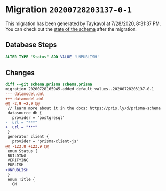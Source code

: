 # Migration `20200728203137-0-1`

This migration has been generated by Taykavol at 7/28/2020, 8:31:37 PM.
You can check out the [state of the schema](./schema.prisma) after the migration.

## Database Steps

```sql
ALTER TYPE "Status" ADD VALUE 'UNPUBLISH'
```

## Changes

```diff
diff --git schema.prisma schema.prisma
migration 20200728165945-added_default_values..20200728203137-0-1
--- datamodel.dml
+++ datamodel.dml
@@ -2,9 +2,9 @@
 // learn more about it in the docs: https://pris.ly/d/prisma-schema
 datasource db {
   provider = "postgresql"
-  url = "***"
+  url = "***"
 }
 generator client {
   provider = "prisma-client-js"
@@ -123,8 +123,9 @@
 enum Status {
 BUILDING
 VERIFYING
 PUBLISH
+UNPUBLISH
 }
 enum Title {
   GM
```


